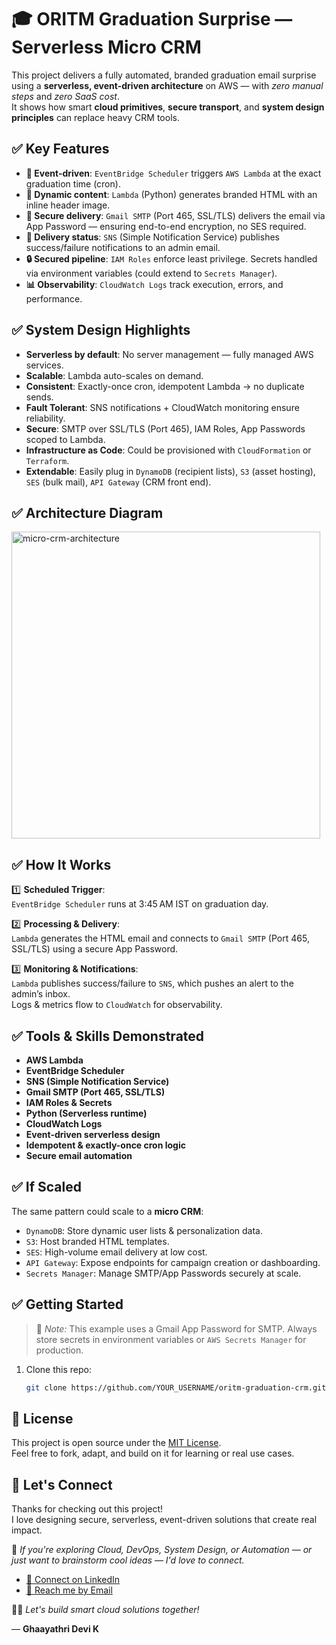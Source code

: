 # 🎓 ORITM Graduation Surprise — Serverless Micro CRM

This project delivers a fully automated, branded graduation email surprise using a **serverless, event-driven architecture** on AWS — with *zero manual steps* and *zero SaaS cost*.  
It shows how smart **cloud primitives**, **secure transport**, and **system design principles** can replace heavy CRM tools.

## ✅ Key Features

- **📅 Event-driven**: `EventBridge Scheduler` triggers `AWS Lambda` at the exact graduation time (cron).
- **🧩 Dynamic content**: `Lambda` (Python) generates branded HTML with an inline header image.
- **📨 Secure delivery**: `Gmail SMTP` (Port 465, SSL/TLS) delivers the email via App Password — ensuring end-to-end encryption, no SES required.
- **📢 Delivery status**: `SNS` (Simple Notification Service) publishes success/failure notifications to an admin email.
- **🔒 Secured pipeline**: `IAM Roles` enforce least privilege. Secrets handled via environment variables (could extend to `Secrets Manager`).
- **📊 Observability**: `CloudWatch Logs` track execution, errors, and performance.

## ✅ System Design Highlights

- **Serverless by default**: No server management — fully managed AWS services.
- **Scalable**: Lambda auto-scales on demand.
- **Consistent**: Exactly-once cron, idempotent Lambda → no duplicate sends.
- **Fault Tolerant**: SNS notifications + CloudWatch monitoring ensure reliability.
- **Secure**: SMTP over SSL/TLS (Port 465), IAM Roles, App Passwords scoped to Lambda.
- **Infrastructure as Code**: Could be provisioned with `CloudFormation` or `Terraform`.
- **Extendable**: Easily plug in `DynamoDB` (recipient lists), `S3` (asset hosting), `SES` (bulk mail), `API Gateway` (CRM front end).


## ✅ Architecture Diagram

<img width="494" height="491" alt="micro-crm-architecture" src="https://github.com/user-attachments/assets/ad92dcee-c6ba-46e3-9540-ac01adaa11bb" />


## ✅ How It Works

1️⃣ **Scheduled Trigger**:  
`EventBridge Scheduler` runs at 3:45 AM IST on graduation day.

2️⃣ **Processing & Delivery**:  
`Lambda` generates the HTML email and connects to `Gmail SMTP` (Port 465, SSL/TLS) using a secure App Password.

3️⃣ **Monitoring & Notifications**:  
`Lambda` publishes success/failure to `SNS`, which pushes an alert to the admin’s inbox.  
Logs & metrics flow to `CloudWatch` for observability.

## ✅ Tools & Skills Demonstrated

- **AWS Lambda**
- **EventBridge Scheduler**
- **SNS (Simple Notification Service)**
- **Gmail SMTP (Port 465, SSL/TLS)**
- **IAM Roles & Secrets**
- **Python (Serverless runtime)**
- **CloudWatch Logs**
- **Event-driven serverless design**
- **Idempotent & exactly-once cron logic**
- **Secure email automation**


## ✅ If Scaled

The same pattern could scale to a **micro CRM**:
- `DynamoDB`: Store dynamic user lists & personalization data.
- `S3`: Host branded HTML templates.
- `SES`: High-volume email delivery at low cost.
- `API Gateway`: Expose endpoints for campaign creation or dashboarding.
- `Secrets Manager`: Manage SMTP/App Passwords securely at scale.

## ✅ Getting Started

> 📌 *Note:* This example uses a Gmail App Password for SMTP. Always store secrets in environment variables or `AWS Secrets Manager` for production.

1. Clone this repo:
   ```bash
   git clone https://github.com/YOUR_USERNAME/oritm-graduation-crm.git
   ```
   

## 📑 License

This project is open source under the [MIT License](./LICENSE).  
Feel free to fork, adapt, and build on it for learning or real use cases.

## 🤝 Let's Connect

Thanks for checking out this project!  
I love designing secure, serverless, event-driven solutions that create real impact.

📌 *If you're exploring Cloud, DevOps, System Design, or Automation — or just want to brainstorm cool ideas — I'd love to connect.*

- [🔗 Connect on LinkedIn](https://www.linkedin.com/in/ghaayathri-devi-k-21089b231/)
- [📧 Reach me by Email](mailto:kgd.careers@gmail.com)

🚀✨ *Let's build smart cloud solutions together!*

— **Ghaayathri Devi K**

